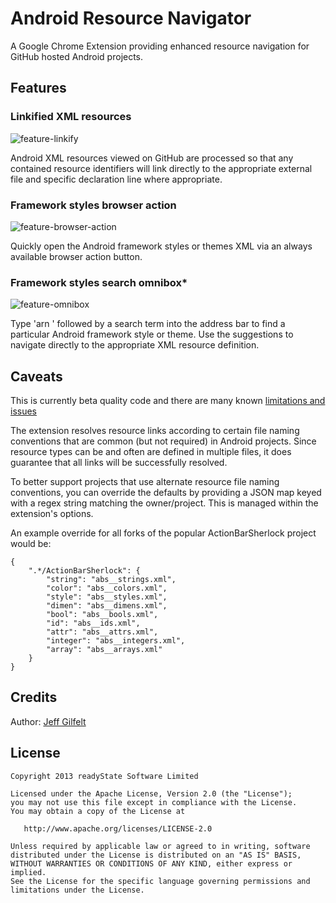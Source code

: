 Android Resource Navigator
==========================

A Google Chrome Extension providing enhanced resource navigation for GitHub hosted Android projects.

Features
--------

### Linkified XML resources

![feature-linkify](https://raw.github.com/jgilfelt/android-resource-navigator/master/screenshots/feature-linkify.png "feature-linkify")

Android XML resources viewed on GitHub are processed so that any contained resource identifiers will link directly to the appropriate external file and specific declaration line where appropriate.

### Framework styles browser action

![feature-browser-action](https://raw.github.com/jgilfelt/android-resource-navigator/master/screenshots/feature-browser-action.png "feature-browser-action")

Quickly open the Android framework styles or themes XML via an always available browser action button.

### Framework styles search omnibox*

![feature-omnibox](https://raw.github.com/jgilfelt/android-resource-navigator/master/screenshots/feature-omnibox.png "feature-omnibox")

Type 'arn ' followed by a search term into the address bar to find a particular Android framework style or theme. Use the suggestions to navigate directly to the appropriate XML resource definition.

Caveats
-------

This is currently beta quality code and there are many known [limitations and issues](https://github.com/jgilfelt/android-resource-navigator/issues)

The extension resolves resource links according to certain file naming conventions that are common (but not required) in Android projects. Since resource types can be and often are defined in multiple files, it does guarantee that all links will be successfully resolved. 

To better support projects that use alternate resource file naming conventions, you can override the defaults by providing a JSON map keyed with a regex string matching the owner/project. This is managed within the extension's options.

An example override for all forks of the popular ActionBarSherlock project would be:

    {
        ".*/ActionBarSherlock": {
            "string": "abs__strings.xml",
            "color": "abs__colors.xml",
            "style": "abs__styles.xml",
            "dimen": "abs__dimens.xml",
            "bool": "abs__bools.xml",
            "id": "abs__ids.xml",
            "attr": "abs__attrs.xml",
            "integer": "abs__integers.xml",
            "array": "abs__arrays.xml"
        }
    }

Credits
-------

Author: [Jeff Gilfelt](https://github.com/jgilfelt)

License
-------

    Copyright 2013 readyState Software Limited

    Licensed under the Apache License, Version 2.0 (the "License");
    you may not use this file except in compliance with the License.
    You may obtain a copy of the License at

       http://www.apache.org/licenses/LICENSE-2.0

    Unless required by applicable law or agreed to in writing, software
    distributed under the License is distributed on an "AS IS" BASIS,
    WITHOUT WARRANTIES OR CONDITIONS OF ANY KIND, either express or implied.
    See the License for the specific language governing permissions and
    limitations under the License.
